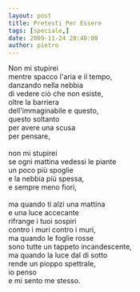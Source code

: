 ```yaml
---
layout: post
title: Pretesti Per Essere
tags: [speciale,]
date: 2009-11-24 20:40:00
author: pietro
---
```

Non mi stupirei<br/>mentre spacco l'aria e il tempo,<br/>danzando nella nebbia<br/>di vedere ciò che non esiste,<br/>oltre la barriera<br/>dell'immaginabile e questo,<br/>questo soltanto<br/>per avere una scusa<br/>per pensare,<br/><br/>non mi stupirei<br/>se ogni mattina vedessi le piante<br/>un poco più spoglie<br/>e la nebbia più spessa,<br/>e sempre meno fiori,<br/><br/>ma quando ti alzi una mattina<br/>e una luce accecante<br/>rifrange i tuoi sospiri<br/>contro i muri contro i muri,<br/>ma quando le foglie rosse<br/>sono tutte un tappeto incandescente,<br/>ma quando la luce dal di sotto<br/>rende un pioppo spettrale,<br/>io penso<br/>e mi sento me stesso.
